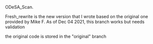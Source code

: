 ODeSA_Scan.

Fresh_rewrite is the new version that I wrote based on the original one provided by Mike F. 
As of Dec 04 2021, this branch works but needs validation

the original code is stored in the "original" branch
